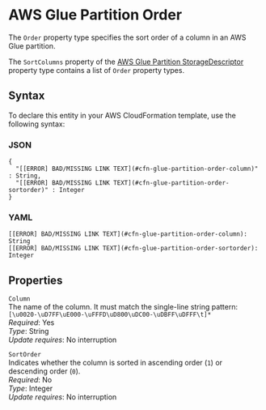 # AWS Glue Partition Order<a name="aws-properties-glue-partition-order"></a>

<a name="aws-properties-glue-partition-order-description"></a>The `Order` property type specifies the sort order of a column in an AWS Glue partition\.

<a name="aws-properties-glue-partition-order-inheritance"></a> The `SortColumns` property of the [AWS Glue Partition StorageDescriptor](aws-properties-glue-partition-storagedescriptor.md) property type contains a list of `Order` property types\.

## Syntax<a name="aws-properties-glue-partition-order-syntax"></a>

To declare this entity in your AWS CloudFormation template, use the following syntax:

### JSON<a name="aws-properties-glue-partition-order-syntax.json"></a>

```
{
  "[[ERROR] BAD/MISSING LINK TEXT](#cfn-glue-partition-order-column)" : String,
  "[[ERROR] BAD/MISSING LINK TEXT](#cfn-glue-partition-order-sortorder)" : Integer
}
```

### YAML<a name="aws-properties-glue-partition-order-syntax.yaml"></a>

```
[[ERROR] BAD/MISSING LINK TEXT](#cfn-glue-partition-order-column): String
[[ERROR] BAD/MISSING LINK TEXT](#cfn-glue-partition-order-sortorder): Integer
```

## Properties<a name="aws-properties-glue-partition-order-properties"></a>

`Column`  
The name of the column\. It must match the single\-line string pattern: `[\u0020-\uD7FF\uE000-\uFFFD\uD800\uDC00-\uDBFF\uDFFF\t]*`  
 *Required*: Yes  
 *Type*: String  
 *Update requires*: No interruption 

`SortOrder`  
Indicates whether the column is sorted in ascending order \(`1`\) or descending order \(`0`\)\.  
 *Required*: No  
 *Type*: Integer  
 *Update requires*: No interruption 